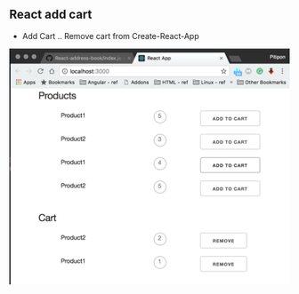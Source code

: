 
## React add cart
- Add Cart .. Remove cart from Create-React-App

![](https://github.com/pitipon/React-add-cart/blob/master/screenshot/Screen%20Shot%202018-04-15%20at%2021.20.25.png)
